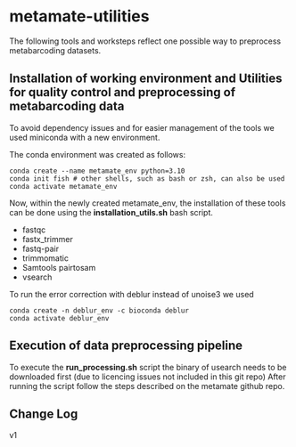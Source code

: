 # metamate-utilities

The following tools and worksteps reflect one possible way to preprocess metabarcoding datasets.

## Installation of working environment and Utilities for quality control and preprocessing of metabarcoding data
To avoid dependency issues and for easier management of the tools we used miniconda with a new environment.

The conda environment was created as follows:

```
conda create --name metamate_env python=3.10
conda init fish # other shells, such as bash or zsh, can also be used
conda activate metamate_env
```

Now, within the newly created metamate_env, the installation of these tools can be done using the **installation_utils.sh** bash script. 
- fastqc 
- fastx_trimmer
- fastq-pair
- trimmomatic
- Samtools pairtosam 
- vsearch


To run the error correction with deblur instead of unoise3 we used
```
conda create -n deblur_env -c bioconda deblur
conda activate deblur_env
```

## Execution of data preprocessing pipeline
To execute the **run_processing.sh** script the binary of usearch needs to be downloaded first (due to licencing issues not included in this git repo)
After running the script follow the steps described on the metamate github repo.


## Change Log
v1 
